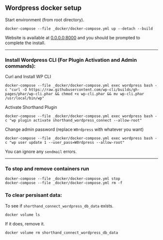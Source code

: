 ## Wordpress docker setup

Start environment (from root directory).

```
docker-compose --file _docker/docker-compose.yml up --detach --build
```

Website is available at [0.0.0.0:8000](http://0.0.0.0:8000) and you should be prompted to complete the install.

---

### Install Wordpress CLI (For Plugin Activation and Admin commands):

Curl and Install WP CLI

```
docker-compose --file _docker/docker-compose.yml exec wordpress bash -c "curl -O https://raw.githubusercontent.com/wp-cli/builds/gh-pages/phar/wp-cli.phar && chmod +x wp-cli.phar && mv wp-cli.phar /usr/local/bin/wp"
```

Activate Shorthand Plugin

```
docker-compose --file _docker/docker-compose.yml exec wordpress bash -c "wp plugin activate shorthand_wordpress_connect --allow-root"
```

Change admin password (replace `W0rdpress` with whatever you want)

```
docker-compose --file _docker/docker-compose.yml exec wordpress bash -c "wp user update 1 --user_pass=W0rdpress --allow-root"
```

You can ignore any `sendmail` errors.

---

### To stop and remove containers run

```
docker-compose --file _docker/docker-compose.yml stop
docker-compose --file _docker/docker-compose.yml rm -f
```

### To clear persisant data:

To see if `shorthand_connect_wordpress_db_data` exists.

```
docker volume ls
```

If it does, remove it.

```
docker volume rm shorthand_connect_wordpress_db_data
```

